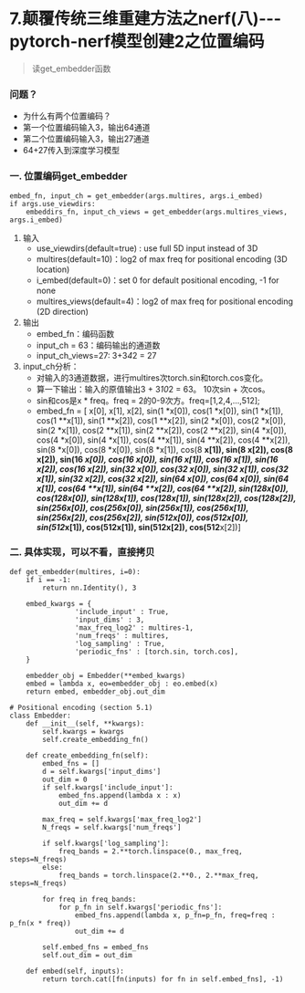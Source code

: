 # 7.颠覆传统三维重建方法之nerf(八)---pytorch-nerf模型创建2之位置编码
> 读get_embedder函数

### 问题？
- 为什么有两个位置编码？
- 第一个位置编码输入3，输出64通道
- 第二个位置编码输入3，输出27通道
- 64+27传入到深度学习模型

### 一. 位置编码get_embedder
```
embed_fn, input_ch = get_embedder(args.multires, args.i_embed)
if args.use_viewdirs:
    embeddirs_fn, input_ch_views = get_embedder(args.multires_views, args.i_embed)
```
1. 输入
    - use_viewdirs(default=true) : use full 5D input instead of 3D
    - multires(default=10)：log2 of max freq for positional encoding (3D location)
    - i_embed(default=0)：set 0 for default positional encoding, -1 for none
    - multires_views(default=4)：log2 of max freq for positional encoding (2D direction)
2. 输出
    - embed_fn：编码函数
    - input_ch = 63：编码输出的通道数
    - input_ch_views=27: 3+3*4*2 = 27
3. input_ch分析：
    - 对输入的3通道数据，进行multires次torch.sin和torch.cos变化。
    - 算一下输出：输入的原值输出3 + 3*10*2 = 63。 10次sin + 次cos。
    - sin和cos是x * freq。freq = 2的0-9次方。freq=[1,2,4,...,512];
    - embed_fn =  [
            x[0], x[1], x[2], 
            sin(1  *x[0]), cos(1  *x[0]), sin(1  *x[1]), cos(1  **x[1]), sin(1  **x[2]), cos(1  **x[2]),
            sin(2  *x[0]), cos(2  *x[0]), sin(2  *x[1]), cos(2  **x[1]), sin(2  **x[2]), cos(2  **x[2]),
            sin(4  *x[0]), cos(4  *x[0]), sin(4  *x[1]), cos(4  **x[1]), sin(4  **x[2]), cos(4  **x[2]),
            sin(8  *x[0]), cos(8  *x[0]), sin(8  *x[1]), cos(8  **x[1]), sin(8  **x[2]), cos(8  **x[2]),
            sin(16 *x[0]), cos(16 *x[0]), sin(16 *x[1]), cos(16 **x[1]), sin(16 **x[2]), cos(16 **x[2]),
            sin(32 *x[0]), cos(32 *x[0]), sin(32 *x[1]), cos(32 **x[1]), sin(32 **x[2]), cos(32 **x[2]),
            sin(64 *x[0]), cos(64 *x[0]), sin(64 *x[1]), cos(64 **x[1]), sin(64 **x[2]), cos(64 **x[2]),
            sin(128*x[0]), cos(128*x[0]), sin(128*x[1]), cos(128**x[1]), sin(128**x[2]), cos(128**x[2]),
            sin(256*x[0]), cos(256*x[0]), sin(256*x[1]), cos(256**x[1]), sin(256**x[2]), cos(256**x[2]),
            sin(512*x[0]), cos(512*x[0]), sin(512*x[1]), cos(512**x[1]), sin(512**x[2]), cos(512**x[2])]

### 二. 具体实现，可以不看，直接拷贝
```
def get_embedder(multires, i=0):
    if i == -1:
        return nn.Identity(), 3
    
    embed_kwargs = {
                'include_input' : True,
                'input_dims' : 3,
                'max_freq_log2' : multires-1,
                'num_freqs' : multires,
                'log_sampling' : True,
                'periodic_fns' : [torch.sin, torch.cos],
    }
    
    embedder_obj = Embedder(**embed_kwargs)
    embed = lambda x, eo=embedder_obj : eo.embed(x)
    return embed, embedder_obj.out_dim
```
```
# Positional encoding (section 5.1)
class Embedder:
    def __init__(self, **kwargs):
        self.kwargs = kwargs
        self.create_embedding_fn()
        
    def create_embedding_fn(self):
        embed_fns = []
        d = self.kwargs['input_dims']
        out_dim = 0
        if self.kwargs['include_input']:
            embed_fns.append(lambda x : x)
            out_dim += d
            
        max_freq = self.kwargs['max_freq_log2']
        N_freqs = self.kwargs['num_freqs']
        
        if self.kwargs['log_sampling']:
            freq_bands = 2.**torch.linspace(0., max_freq, steps=N_freqs)
        else:
            freq_bands = torch.linspace(2.**0., 2.**max_freq, steps=N_freqs)
            
        for freq in freq_bands:
            for p_fn in self.kwargs['periodic_fns']:
                embed_fns.append(lambda x, p_fn=p_fn, freq=freq : p_fn(x * freq))
                out_dim += d
                    
        self.embed_fns = embed_fns
        self.out_dim = out_dim
        
    def embed(self, inputs):
        return torch.cat([fn(inputs) for fn in self.embed_fns], -1)
```